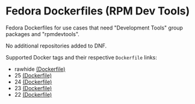 # Fedora Dockerfiles (RPM Dev Tools)

Fedora Dockerfiles for use cases that need "Development Tools" group packages and "rpmdevtools".

No additional repositories added to DNF.

Supported Docker tags and their respective `Dockerfile` links:

* rawhide [(Dockerfile)](https://github.com/Robpol86/Dockerfiles-RPMDevTools-Fedora/blob/rawhide/Dockerfile)
* 25 [(Dockerfile)](https://github.com/Robpol86/Dockerfiles-RPMDevTools-Fedora/blob/25/Dockerfile)
* 24 [(Dockerfile)](https://github.com/Robpol86/Dockerfiles-RPMDevTools-Fedora/blob/24/Dockerfile)
* 23 [(Dockerfile)](https://github.com/Robpol86/Dockerfiles-RPMDevTools-Fedora/blob/23/Dockerfile)
* 22 [(Dockerfile)](https://github.com/Robpol86/Dockerfiles-RPMDevTools-Fedora/blob/22/Dockerfile)
